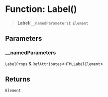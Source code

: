 # Function: Label()

> **Label**(`__namedParameters`): `Element`

## Parameters

### \_\_namedParameters

`LabelProps` & `RefAttributes`\<`HTMLLabelElement`\>

## Returns

`Element`
